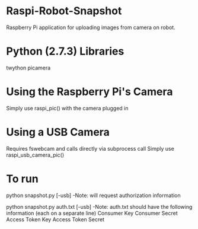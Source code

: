 # Raspi-Robot-Snapshot
Raspberry Pi application for uploading images from camera on robot.

# Python (2.7.3) Libraries
twython
picamera

# Using the Raspberry Pi's Camera
Simply use raspi_pic() with the camera plugged in

# Using a USB Camera
Requires fswebcam and calls directly via subprocess call
Simply use raspi_usb_camera_pic()

# To run
python snapshot.py [-usb]
	-Note: will request authorization information

python snapshot.py auth.txt [-usb]
	-Note: auth.txt should have the following information (each on a separate line)
		Consumer Key
		Consumer Secret
		Access Token Key
		Access Token Secret